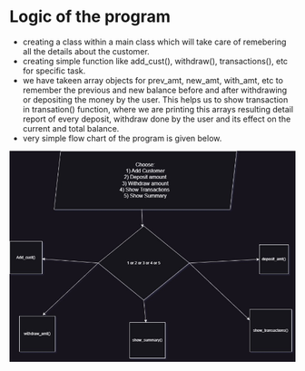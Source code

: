 # Logic of the program
* creating a class within a main class which will take care of remebering all the details about the customer.
* creating simple function like add_cust(), withdraw(), transactions(), etc for specific task.
* we have takeen array objects for prev_amt, new_amt, with_amt, etc to remember the previous and new balance before and after withdrawing or depositing the money by the user. This helps us to show transaction in transation() function, where we are printing this arrays resulting detail report of every deposit, withdraw done by the user and its effect on the current and total balance.
* very simple flow chart of the program is given below.

![Alt text](flow_chart_editable.jpg "Title")
